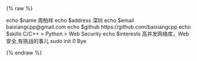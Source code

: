 {% raw %}

<link rel="stylesheet" href="termynal.css">


<div id="termynal" data-termynal>
    <span data-ty="input">echo $name</span>
    <span data-ty>周柏祥</span>
    <span data-ty="input" >echo $address</span>
    <span data-ty>深圳</span>
    <span data-ty="input">echo $email</span>
    <span data-ty>baixiangcpp@gmail.com</span>
    <span data-ty="input">echo $github</span>
    <span data-ty>https://github.com/baixiangcpp</span>
    <span data-ty="input">echo $skills</span>
    <span data-ty>C/C++ > Python > Web Security</span>
    <span data-ty="input">echo $interests</span>
    <span data-ty>高并发网络库，Web安全,有挑战的事儿</span>
    <span data-ty="input">sudo init 0</span>
    <span data-ty="progress" ></span>
    <span data-ty>Bye</span>
</div>

<script src="termynal.js" data-termynal-container="#termynal"></script>

{% endraw %}
